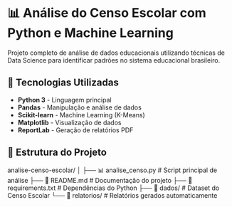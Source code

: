 # 📊 Análise do Censo Escolar com Python e Machine Learning

Projeto completo de análise de dados educacionais utilizando técnicas de Data Science para identificar padrões no sistema educacional brasileiro.

## 🚀 Tecnologias Utilizadas

- **Python 3** - Linguagem principal
- **Pandas** - Manipulação e análise de dados
- **Scikit-learn** - Machine Learning (K-Means)
- **Matplotlib** - Visualização de dados
- **ReportLab** - Geração de relatórios PDF

## 📁 Estrutura do Projeto
analise-censo-escolar/
│
├── 📊 analise_censo.py # Script principal de análise
├── 📄 README.md # Documentação do projeto
├── 📝 requirements.txt # Dependências do Python
├── 📁 dados/ # Dataset do Censo Escolar
└── 📁 relatorios/ # Relatórios gerados automaticamente
